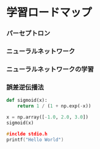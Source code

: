 # 学習ロードマップ


### パーセプトロン

### ニューラルネットワーク

### ニューラルネットワークの学習

### 誤差逆伝播法



```python
def sigmoid(x):
	return 1 / (1 + np.exp(-x))

x = np.array([-1.0, 2.0, 3.0])
sigmoid(x)
```

``` c
#inclde stdio.h
printf("Hello World")
```

